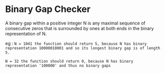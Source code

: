 # Binary Gap Checker

A binary gap within a positive integer N is any maximal sequence of consecutive zeros that is surrounded by ones at both ends in the binary representation of N. 

eg : `N = 1041 the function should return 5, because N has binary representation 10000010001 and so its longest binary gap is of length 5. `

`N = 32 the function should return 0, because N has binary representation '100000' and thus no binary gaps`